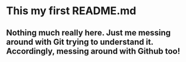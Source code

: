 # This my first README.md 

## Nothing much really here. Just me messing around with Git trying to understand it. Accordingly, messing around with Github too!